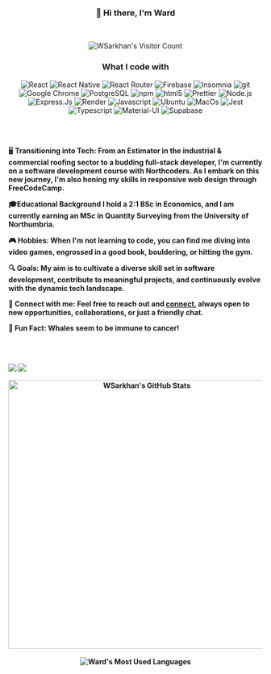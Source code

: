 

<h3 align='center'>👋 Hi there, I'm Ward </h3>
<br>
<p align='center'><img src="https://vbr.nathanchung.dev/badge?page_id=WSarkhan.WSarkhan&lcolor=4a0d32&color=454545&logo=github" alt="WSarkhan's Visitor Count"/></p>

<h3 align='center'>What I code with</h3>

<p align='center'>
  <img alt="React" src="https://img.shields.io/badge/react-%2320232a.svg?style=flat-square&logo=react&logoColor=%2361DAFB" />
 <img alt="React Native" src="https://img.shields.io/badge/react_native-%2320232a.svg?style=flat-square&logo=react&logoColor=%2361DAFB"/>
 <img alt="React Router" src="https://img.shields.io/badge/React_Router-CA4245?style=flat-square&logo=react-router&logoColor=white"/>
 <img alt="Firebase" src="https://img.shields.io/badge/firebase-%23039BE5.svg?style=flat-square&logo=firebase"/>
  <img alt="Insomnia" src="https://img.shields.io/badge/-Insomnia-5849BE?style=flat-square&logo=insomnia&logoColor=white" />
 <img alt="git" src="https://img.shields.io/badge/-Git-F05032?style=flat-square&logo=git&logoColor=white" />
 <img alt="Google Chrome" src="https://img.shields.io/badge/Google%20Chrome-4285F4?style=flat-square&logo=GoogleChrome&logoColor=white"/>
 <img alt="PostgreSQL" src="https://img.shields.io/badge/postgres-%23316192.svg?style=flat-square&logo=postgresql&logoColor=white"/>
 <img alt="npm" src="https://img.shields.io/badge/-NPM-CB3837?style=flat-square&logo=npm&logoColor=white" />
  <img alt="html5" src="https://img.shields.io/badge/-HTML5-E34F26?style=flat-square&logo=html5&logoColor=white" />
 <img alt="Prettier" src="https://img.shields.io/badge/-Prettier-F7B93E?style=flat-square&logo=prettier&logoColor=white" />
  <img alt="Node.js" src="https://img.shields.io/badge/-Node.js-43853d?style=flat-square&logo=Node.js&logoColor=white" />
 <img alt="Express.Js" src="https://img.shields.io/badge/express.js-%23404d59.svg?style=flat-square&logo=express&logoColor=%2361DAFB"/>
 <img alt="Render" src="https://img.shields.io/badge/Render-%46E3B7.svg?style=flat-square&logo=render&logoColor=white"/>
 <img alt="Javascript" src="https://img.shields.io/badge/javascript-%23323330.svg?style=flat-square&logo=javascript&logoColor=%23F7DF1E"/>
 <img alt="Ubuntu" src="https://img.shields.io/badge/Ubuntu-E95420?style=flat-square&logo=ubuntu&logoColor=white"/>
 <img alt="MacOs"src="https://img.shields.io/badge/mac%20os-000000?style=flat-square&logo=macos&logoColor=F0F0F0"/>
 <img alt="Jest" src="https://img.shields.io/badge/-jest-%23C21325?style=flat-square&logo=jest&logoColor=white"/>
 <img alt="Typescript" src="https://img.shields.io/badge/TypeScript-007ACC??style=flat-square&logo=typescript&logoColor=white"/>
 <img alt="Material-UI" src="https://img.shields.io/badge/Material--UI-0081CB?style=flat-squaree&logo=material-ui&logoColor=white"/>
 <img alt="Supabase" src="https://img.shields.io/badge/Supabase-181818?style=flat-square&logo=supabase&logoColor=white"/>
</p>

<br>
<br>
<body>

🖥️ <b>Transitioning into Tech:<b> From an Estimator in the industrial & commercial roofing sector to a budding full-stack developer, I'm currently on a software development course with Northcoders. As I embark on this new journey, I'm also honing my skills in responsive web design through FreeCodeCamp.

🎓<b>Educational Background<b> I hold a 2:1 BSc in Economics, and I am currently earning an MSc in Quantity Surveying from the University of Northumbria.

🎮 <b>Hobbies:<b> When I'm not learning to code, you can find me diving into video games, engrossed in a good book, bouldering, or hitting the gym.

🔍 <b>Goals:<b> My aim is to cultivate a diverse skill set in software development, contribute to meaningful projects, and continuously evolve with the dynamic tech landscape.

🔗 <b>Connect with me:<b> Feel free to reach out and <a href='https://www.linkedin.com/in/wsarkhan/'>connect</a>, always open to new opportunities, collaborations, or just a friendly chat.

🐋 <b>Fun Fact:<b> Whales seem to be immune to cancer! 
</body>
<br>
<br>

<a href="https://www.linkedin.com/in/wsarkhan/"><img src="https://img.shields.io/badge/LinkedIn-0077B5?style=for-the-badge&logo=linkedin&logoColor=white"/></a>
<a href="https://github.com/WSarkhan"><img src="https://img.shields.io/badge/GitHub-black?style=for-the-badge&logo=github&logoColor=white"/></a>


<p align="center"> 
<img width="533" src="https://github-readme-stats-lake-omega.vercel.app/api?username=WSarkhan&show_icons=true&line&theme=ocean_dark&midnight-purple&bg_color=100,000000,8a2eff" alt="WSarkhan's GitHub Stats"/>
 <br>
 <br>
<img src="https://github-readme-stats.vercel.app/api/top-langs/?username=WSarkhan&&hide=cmake,shell,html,css&line&theme=ocean_dark&midnight-purple&bg_color=100,000000,8a2eff" alt="Ward's Most Used Languages"/>
</p>




